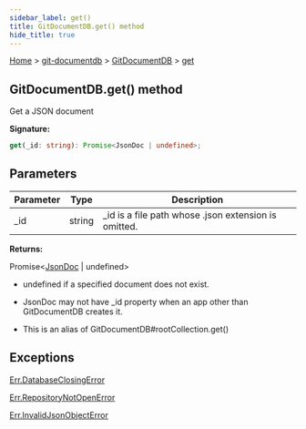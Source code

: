 ```yaml
---
sidebar_label: get()
title: GitDocumentDB.get() method
hide_title: true
---
```


[Home](./index.md) &gt; [git-documentdb](./git-documentdb.md) &gt; [GitDocumentDB](./git-documentdb.gitdocumentdb.md) &gt; [get](./git-documentdb.gitdocumentdb.get.md)

## GitDocumentDB.get() method

Get a JSON document

<b>Signature:</b>

```typescript
get(_id: string): Promise<JsonDoc | undefined>;
```

## Parameters

|  Parameter | Type | Description |
|  --- | --- | --- |
|  \_id | string | \_id is a file path whose .json extension is omitted. |

<b>Returns:</b>

Promise&lt;[JsonDoc](./git-documentdb.jsondoc.md) \| undefined&gt;

- undefined if a specified document does not exist.

- JsonDoc may not have \_id property when an app other than GitDocumentDB creates it.

- This is an alias of GitDocumentDB\#rootCollection.get()

## Exceptions

[Err.DatabaseClosingError](./git-documentdb.err.databaseclosingerror.md)

[Err.RepositoryNotOpenError](./git-documentdb.err.repositorynotopenerror.md)

[Err.InvalidJsonObjectError](./git-documentdb.err.invalidjsonobjecterror.md)

